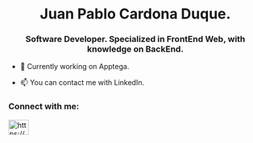 <h1 align="center">Juan Pablo Cardona Duque.</h1>
<h3 align="center">Software Developer. Specialized in FrontEnd Web, with knowledge on BackEnd.</h3>



- 🚧 Currently working on Apptega.

- 📫 You can contact me with LinkedIn.

<h3 align="left">Connect with me:</h3>
<p align="left">
<a href="https://www.linkedin.com/in/juan-pablo-cardona-duque/" target="blank"><img align="center" src="https://raw.githubusercontent.com/rahuldkjain/github-profile-readme-generator/master/src/images/icons/Social/linked-in-alt.svg" alt="https://www.linkedin.com/in/juan-pablo-cardona-duque/" height="30" width="40" /></a>
</p>

